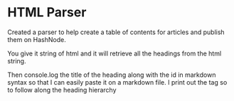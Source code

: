 # HTML Parser

Created a parser to help create a table of contents for articles and publish them on HashNode.

You give it string of html and it will retrieve all the headings from the html string.

Then console.log the title of the heading along with the id in markdown syntax so that I can easily paste it on a markdown file. I print out the tag so to follow along the heading hierarchy
